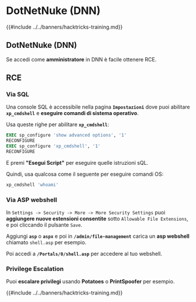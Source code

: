 # DotNetNuke (DNN)

{{#include ../../banners/hacktricks-training.md}}

## DotNetNuke (DNN)

Se accedi come **amministratore** in DNN è facile ottenere RCE.

## RCE

### Via SQL

Una console SQL è accessibile nella pagina **`Impostazioni`** dove puoi abilitare **`xp_cmdshell`** e **eseguire comandi di sistema operativo**.

Usa queste righe per abilitare **`xp_cmdshell`**:
```sql
EXEC sp_configure 'show advanced options', '1'
RECONFIGURE
EXEC sp_configure 'xp_cmdshell', '1'
RECONFIGURE
```
E premi **"Esegui Script"** per eseguire quelle istruzioni sQL.

Quindi, usa qualcosa come il seguente per eseguire comandi OS:
```sql
xp_cmdshell 'whoami'
```
### Via ASP webshell

In `Settings -> Security -> More -> More Security Settings` puoi **aggiungere nuove estensioni consentite** sotto `Allowable File Extensions`, e poi cliccando il pulsante `Save`.

Aggiungi **`asp`** o **`aspx`** e poi in **`/admin/file-management`** carica un **asp webshell** chiamato `shell.asp` per esempio.

Poi accedi a **`/Portals/0/shell.asp`** per accedere al tuo webshell.

### Privilege Escalation

Puoi **escalare privilegi** usando **Potatoes** o **PrintSpoofer** per esempio.&#x20;

{{#include ../../banners/hacktricks-training.md}}
